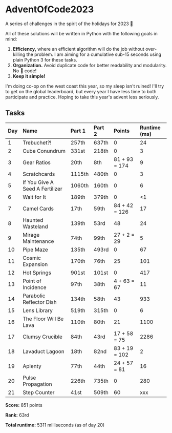 # AdventOfCode2023
A series of challenges in the spirit of the holidays for 2023 🎄

All of these solutions will be written in Python with the following goals in mind:
1. __Efficiency,__ where an efficient algorithm will do the job without over-killing the problem. I am aiming for a cumulative sub-15 seconds using plain Python 3 for these tasks.
2. __Organization.__ Avoid duplicate code for better readability and modularity. No 🍝 code!
3. __Keep it simple!__

I'm doing co-op on the west coast this year, so my sleep isn't ruined! I'll try to get on the global leaderboard, but every year I have less time to both participate and practice. Hoping to take this year's advent less seriously. 

## Tasks

| Day | Name                               | Part 1 | Part 2 | Points        | Runtime (ms) |
| --- | :--------------------------------- |:------ |:------ | :------------ | :----------- |
| 1   | Trebuchet?!                        | 257th  | 637th  | 0             | 24           |
| 2   | Cube Conundrum                     | 331st  | 218th  | 0             | 3            |
| 3   | Gear Ratios                        | 20th   | 8th    | 81 + 93 = 174 | 9            |
| 4   | Scratchcards                       | 1115th | 480th  | 0             | 3            |
| 5   | If You Give A Seed A Fertilizer    | 1060th | 160th  | 0             | 6            |
| 6   | Wait for It                        | 189th  | 379th  | 0             | <1           |
| 7   | Camel Cards                        | 17th   | 59th   | 84 + 42 = 126 | 17           |
| 8   | Haunted Wasteland                  | 139th  | 53rd   | 48            | 24           |
| 9   | Mirage Maintenance                 | 74th   | 99th   | 27 + 2 = 29   | 5            |
| 10  | Pipe Maze                          | 135th  | 493rd  | 0             | 67           |
| 11  | Cosmic Expansion                   | 170th  | 76th   | 25            | 101          |
| 12  | Hot Springs                        | 901st  | 101st  | 0             | 417          |
| 13  | Point of Incidence                 | 97th   | 38th   | 4 + 63 = 67   | 11           |
| 14  | Parabolic Reflector Dish           | 134th  | 58th   | 43            | 933          |
| 15  | Lens Library                       | 519th  | 315th  | 0             | 6            |
| 16  | The Floor Will Be Lava             | 110th  | 80th   | 21            | 1100         |
| 17  | Clumsy Crucible                    | 84th   | 43rd   | 17 + 58 = 75  | 2286         |
| 18  | Lavaduct Lagoon                    | 18th   | 82nd   | 83 + 19 = 102 | 2            |
| 19  | Aplenty                            | 77th   | 44th   | 24 + 57 = 81  | 16           |
| 20  | Pulse Propagation                  | 226th  | 735th  | 0             | 280          |
| 21  | Step Counter                       | 41st   | 509th  | 60            | xxx          |

__Score:__ 851 points

__Rank:__ 63rd

__Total runtime:__ 5311 milliseconds (as of day 20)
